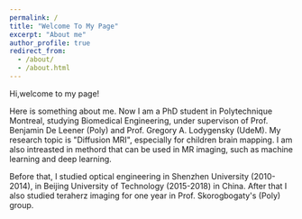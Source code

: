 ```yaml
---
permalink: /
title: "Welcome To My Page"
excerpt: "About me"
author_profile: true
redirect_from: 
  - /about/
  - /about.html
---
```


Hi,welcome to my page!

Here is something about me. Now I am a PhD student in Polytechnique Montreal, studying Biomedical Engineering, under supervison of Prof. Benjamin De Leener (Poly) and Prof. Gregory A. Lodygensky (UdeM). My research topic is "Diffusion MRI", especially for children brain mapping. I am also intreasted in methord that can be used in MR imaging, such as machine learning and deep learning. 

Before that, I studied optical engineering in Shenzhen University (2010-2014), in Beijing University of Technology (2015-2018) in China. After that I also studied teraherz imaging for one year in Prof. Skorogbogaty's (Poly) group. 
